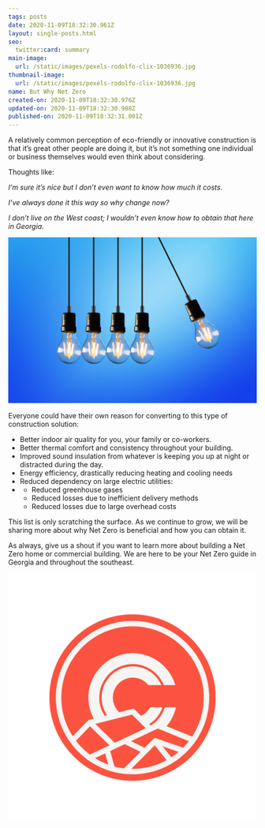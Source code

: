```yaml
---
tags: posts
date: 2020-11-09T18:32:30.961Z
layout: single-posts.html
seo:
  twitter:card: summary
main-image:
  url: /static/images/pexels-rodolfo-clix-1036936.jpg
thumbnail-image:
  url: /static/images/pexels-rodolfo-clix-1036936.jpg
name: But Why Net Zero
created-on: 2020-11-09T18:32:30.976Z
updated-on: 2020-11-09T18:32:30.988Z
published-on: 2020-11-09T18:32:31.001Z
---
```

A relatively common perception of eco-friendly or innovative construction is that it’s great other people are doing it, but it’s not something one individual or business themselves would even think about considering.

Thoughts like:

*I’m sure it’s nice but I don’t even want to know how much it costs.*

*I’ve always done it this way so why change now?*

*I don’t live on the West coast; I wouldn’t even know how to obtain that here in Georgia.* 

![](/static/images/uploads/pexels-rodolfo-clix-1036936.jpg)

Everyone could have their own reason for converting to this type of construction solution:

* Better indoor air quality for you, your family or co-workers.
* Better thermal comfort and consistency throughout your building.
* Improved sound insulation from whatever is keeping you up at night or distracted during the day.
* Energy efficiency, drastically reducing heating and cooling needs
* Reduced dependency on large electric utilities:
* * Reduced greenhouse gases
  * Reduced losses due to inefficient delivery methods
  * Reduced losses due to large overhead costs

This list is only scratching the surface. As we continue to grow, we will be sharing more about why Net Zero is beneficial and how you can obtain it. 

As always, give us a shout if you want to learn more about building a Net Zero home or commercial building. We are here to be your Net Zero guide in Georgia and throughout the southeast.

![](/static/images/uploads/cc-icon02-1-.png)